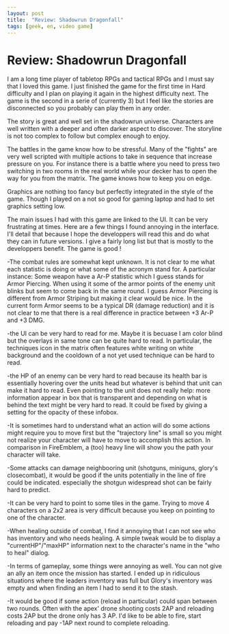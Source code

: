 ```yaml
---
layout: post
title:  "Review: Shadowrun Dragonfall"
tags: [geek, en, video game]
---
```


# Review: Shadowrun Dragonfall

I am a long time player of tabletop RPGs and tactical RPGs and I must say that I loved this game. I just finished the game for the first time in Hard difficulty and I plan on playing it again in the highest difficulty next. The game is the second in a serie of (currently 3) but I feel like the stories are disconnected so you probably can play them in any order.

The story is great and well set in the shadowrun universe. Characters are well written with a deeper and often darker aspect to discover. The storyline is not too complex to follow but complex enough to enjoy.

The battles in the game know how to be stressful. Many of the "fights" are very well scripted with multiple actions to take in sequence that increase pressure on you. For instance there is a battle where you need to press two switching in two rooms in the real world while your decker has to open the way for you from the matrix. The game knows how to keep you on edge.

Graphics are nothing too fancy but perfectly integrated in the style of the game. Though I played on a not so good for gaming laptop and had to set graphics setting low.

The main issues I had with this game are linked to the UI. It can be very frustrating at times. Here are a few things I found annoying in the interface. I'll detail that because I hope the developpers will read this and do what they can in future versions. I give a fairly long list but that is mostly to the developpers benefit. The game is good !


-The combat rules are somewhat kept unknown. It is not clear to me what each statistic is doing or what some of the acronym stand for. A particular instance: Some weapon have a Ar-P statistic which I guess stands for Armor Piercing. When using it some of the armor points of the enemy unit blinks but seem to come back in the same round. I guess Armor Piercing is different from Armor Striping but making it clear would be nice. In the current form Armor seems to be a typical DR (damage reduction) and it is not clear to me that there is a real difference in practice between +3 Ar-P and +3 DMG.

-the UI can be very hard to read for me. Maybe it is becuase I am color blind but the overlays in same tone can be quite hard to read. In particular, the techniques icon in the matrix often features white writing on white background and the cooldown of a not yet used technique can be hard to read.

-the HP of an enemy can be very hard to read because its health bar is essentially hovering over the units head but whatever is behind that unit can make it hard to read. Even pointing to the unit does not really help: more information appear in box that is transparent and depending on what is behind the text might be very hard to read. It could be fixed by giving a setting for the opacity of these infobox.

-It is sometimes hard to understand what an action will do some actions might require you to move first but the "trajectory line" is small so you might not realize your character will have to move to accomplish this action. In comparison in FireEmblem, a (too) heavy line will show you the path your character will take.

-Some attacks can damage neighbooring unit (shotguns, miniguns, glory's closecombat), it would be good if the units potentially in the line of fire could be indicated. especially the shotgun widespread shot can be fairly hard to predict.

-It can be very hard to point to some tiles in the game. Trying to move 4 characters on a 2x2 area is very difficult because you keep on pointing to one of the character.

-When healing outside of combat, I find it annoying that I can not see who has inventory and who needs healing. A simple tweak would be to display a "currentHP"/"maxHP" information next to the character's name in the "who to heal" dialog.

-In terms of gameplay, some things were annoying as well. You can not give an ally an item once the mission has started. I ended up in ridiculous situations where the leaders inventory was full but Glory's inventory was empty and when finding an item I had to send it to the stash.

-It would be good if some action (reload in particular) could span between two rounds. Often with the apex' drone shooting costs 2AP and reloading costs 2AP but the drone only has 3 AP. I'd like to be able to fire, start reloading and pay -1AP next round to complete reloading.